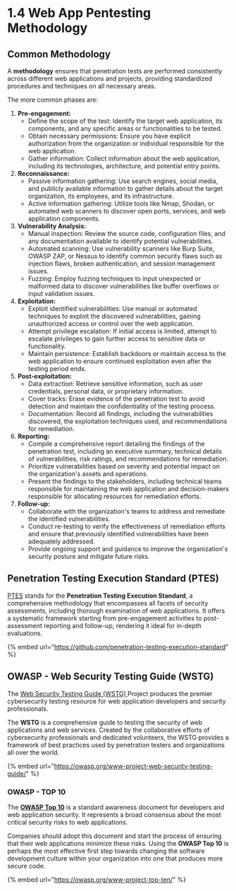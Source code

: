 # 1.4 Web App Pentesting Methodology

## Common Methodology

A **methodology** ensures that penetration tests are performed consistently across different web applications and projects, providing standardized procedures and techniques on all necessary areas.

The more common phases are:

1. **Pre-engagement:**
   * Define the scope of the test: Identify the target web application, its components, and any specific areas or functionalities to be tested.
   * Obtain necessary permissions: Ensure you have explicit authorization from the organization or individual responsible for the web application.
   * Gather information: Collect information about the web application, including its technologies, architecture, and potential entry points.
2. **Reconnaissance:**
   * Passive information gathering: Use search engines, social media, and publicly available information to gather details about the target organization, its employees, and its infrastructure.
   * Active information gathering: Utilize tools like Nmap, Shodan, or automated web scanners to discover open ports, services, and web application components.
3. **Vulnerability Analysis:**
   * Manual inspection: Review the source code, configuration files, and any documentation available to identify potential vulnerabilities.
   * Automated scanning: Use vulnerability scanners like Burp Suite, OWASP ZAP, or Nessus to identify common security flaws such as injection flaws, broken authentication, and session management issues.
   * Fuzzing: Employ fuzzing techniques to input unexpected or malformed data to discover vulnerabilities like buffer overflows or input validation issues.
4. **Exploitation:**
   * Exploit identified vulnerabilities: Use manual or automated techniques to exploit the discovered vulnerabilities, gaining unauthorized access or control over the web application.
   * Attempt privilege escalation: If initial access is limited, attempt to escalate privileges to gain further access to sensitive data or functionality.
   * Maintain persistence: Establish backdoors or maintain access to the web application to ensure continued exploitation even after the testing period ends.
5. **Post-exploitation:**
   * Data extraction: Retrieve sensitive information, such as user credentials, personal data, or proprietary information.
   * Cover tracks: Erase evidence of the penetration test to avoid detection and maintain the confidentiality of the testing process.
   * Documentation: Record all findings, including the vulnerabilities discovered, the exploitation techniques used, and recommendations for remediation.
6. **Reporting:**
   * Compile a comprehensive report detailing the findings of the penetration test, including an executive summary, technical details of vulnerabilities, risk ratings, and recommendations for remediation.
   * Prioritize vulnerabilities based on severity and potential impact on the organization's assets and operations.
   * Present the findings to the stakeholders, including technical teams responsible for maintaining the web application and decision-makers responsible for allocating resources for remediation efforts.
7. **Follow-up:**
   * Collaborate with the organization's teams to address and remediate the identified vulnerabilities.
   * Conduct re-testing to verify the effectiveness of remediation efforts and ensure that previously identified vulnerabilities have been adequately addressed.
   * Provide ongoing support and guidance to improve the organization's security posture and mitigate future risks.

## **Penetration Testing Execution Standard (PTES)**

[PTES](https://github.com/penetration-testing-execution-standard) stands for the **Penetration Testing Execution Standard**, a comprehensive methodology that encompasses all facets of security assessments, including thorough examination of web applications. It offers a systematic framework starting from pre-engagement activities to post-assessment reporting and follow-up, rendering it ideal for in-depth evaluations.

{% embed url="https://github.com/penetration-testing-execution-standard" %}

## OWASP - Web Security Testing Guide (WSTG)

The [Web Security Testing Guide (WSTG) ](https://owasp.org/www-project-web-security-testing-guide/)Project produces the premier cybersecurity testing resource for web application developers and security professionals.

The **WSTG** is a comprehensive guide to testing the security of web applications and web services. Created by the collaborative efforts of cybersecurity professionals and dedicated volunteers, the WSTG provides a framework of best practices used by penetration testers and organizations all over the world.

{% embed url="https://owasp.org/www-project-web-security-testing-guide/" %}

### OWASP - TOP 10

The [**OWASP Top 10**](https://owasp.org/www-project-top-ten/) is a standard awareness document for developers and web application security. It represents a broad consensus about the most critical security risks to web applications.

Companies should adopt this document and start the process of ensuring that their web applications minimize these risks. Using the **OWASP Top 10** is perhaps the most effective first step towards changing the software development culture within your organization into one that produces more secure code.

{% embed url="https://owasp.org/www-project-top-ten/" %}
